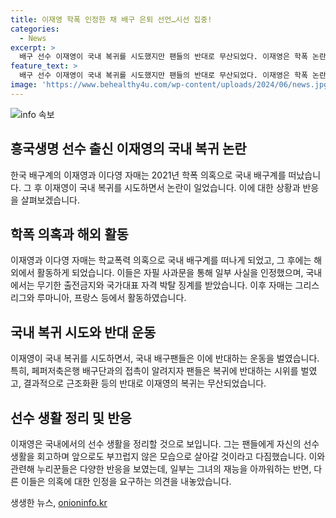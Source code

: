 ```yaml
---
title: 이재영 학폭 인정한 채 배구 은퇴 선언…시선 집중!
categories:
  - News
excerpt: >
  배구 선수 이재영이 국내 복귀를 시도했지만 팬들의 반대로 무산되었다. 이재영은 학폭 논란으로 국내를 떠나 동생과 함께 해외에서 활동하고 있으며, 팬들의 냉담한 반응과 함께 은퇴를 결정한 것으로 보인다. 이제영은 자신의 팬클럽에 제2의 인생을 응원해 달라며 은퇴를 시사했고, 국내 복귀에 대한 반대운동이 활발하게 벌어졌다. 동생 이다영은 프랑스에서 활동 중이며, 이재영의 재능을 아쉬워하는 몇몇 누리꾼도 있지만 대체로 냉담한 반응이 우세했다.
feature_text: >
  배구 선수 이재영이 국내 복귀를 시도했지만 팬들의 반대로 무산되었다. 이재영은 학폭 논란으로 국내를 떠나 동생과 함께 해외에서 활동하고 있으며, 팬들의 냉담한 반응과 함께 은퇴를 결정한 것으로 보인다. 이제영은 자신의 팬클럽에 제2의 인생을 응원해 달라며 은퇴를 시사했고, 국내 복귀에 대한 반대운동이 활발하게 벌어졌다. 동생 이다영은 프랑스에서 활동 중이며, 이재영의 재능을 아쉬워하는 몇몇 누리꾼도 있지만 대체로 냉담한 반응이 우세했다.
image: 'https://www.behealthy4u.com/wp-content/uploads/2024/06/news.jpg'
---
```


<p><img src="https://www.behealthy4u.com/wp-content/uploads/2024/06/news.jpg" alt="info 속보" /></p>

<h2 data-ke-size="size26">흥국생명 선수 출신 이재영의 국내 복귀 논란</h2>

<p data-ke-size="size16">한국 배구계의 이재영과 이다영 자매는 2021년 학폭 의혹으로 국내 배구계를 떠났습니다. 그 후 이재영이 국내 복귀를 시도하면서 논란이 일었습니다. 이에 대한 상황과 반응을 살펴보겠습니다.</p>

<h2 data-ke-size="size26">학폭 의혹과 해외 활동</h2>

<p data-ke-size="size16">이재영과 이다영 자매는 학교폭력 의혹으로 국내 배구계를 떠나게 되었고, 그 후에는 해외에서 활동하게 되었습니다. 이들은 자필 사과문을 통해 일부 사실을 인정했으며, 국내에서는 무기한 출전금지와 국가대표 자격 박탈 징계를 받았습니다. 이후 자매는 그리스 리그와 루마니아, 프랑스 등에서 활동하였습니다.</p>

<h2 data-ke-size="size26">국내 복귀 시도와 반대 운동</h2>

<p data-ke-size="size16">이재영이 국내 복귀를 시도하면서, 국내 배구팬들은 이에 반대하는 운동을 벌였습니다. 특히, 페퍼저축은행 배구단과의 접촉이 알려지자 팬들은 복귀에 반대하는 시위를 벌였고, 결과적으로 근조화환 등의 반대로 이재영의 복귀는 무산되었습니다.</p>

<h2 data-ke-size="size26">선수 생활 정리 및 반응</h2>

<p data-ke-size="size16">이재영은 국내에서의 선수 생활을 정리할 것으로 보입니다. 그는 팬들에게 자신의 선수 생활을 회고하며 앞으로도 부끄럽지 않은 모습으로 살아갈 것이라고 다짐했습니다. 이와 관련해 누리꾼들은 다양한 반응을 보였는데, 일부는 그녀의 재능을 아까워하는 반면, 다른 이들은 의혹에 대한 인정을 요구하는 의견을 내놓았습니다.</p>
생생한 뉴스, <a href="https://onioninfo.kr" rel="dofollow">onioninfo.kr</a>


